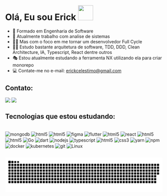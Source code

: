 # Olá, Eu sou Erick  <img src="https://media1.giphy.com/media/du3J3cXyzhj75IOgvA/giphy.gif?cid=ecf05e4780557fe6fe09949ffab8ac5418563a3e11578fa2&rid=giphy.gif" width="48" height="48" />
- 📝 Formado em Engenharia de Software
- 🔬 Atualmente trabalho com analise de sistemas
- 🧙‍♂️ Mas com o foco em me tornar um desenvolvedor Full Cycle 
- 🐱‍🏍 Estudo bastante arquitetura de software, TDD, DDD, Clean Architecture, IA, Typescript, React dentre outros 
- 🎭 Estou atualmente estudando a ferramenta NX utilizando ela para criar monorepo
- 💻 Contate-me no e-mail: erickcelestimo@gmail.com

## Contato:

<div style="display: inline_block">
  <a href="https://www.linkedin.com/in/erick-da-silva-5b02b61a4" target="_blank"><img src="https://img.shields.io/badge/-LinkedIn-%230077B5?style=for-the-badge&logo=linkedin&logoColor=white" target="_blank"></a> 
  <a href="https://instagram.com/erick.celestino.12" target="_blank"><img src="https://img.shields.io/badge/-Instagram-%23E4405F?style=for-the-badge&logo=instagram&logoColor=white" target="_blank"></a>
</div>


## Tecnologias que estou estudando:

  <div style="display: inline_block"><br>  
  <img align="center" alt="mongodb" height="40" width="50"  src="https://cdn.jsdelivr.net/gh/devicons/devicon/icons/mongodb/mongodb-original.svg">
  <img align="center" alt="html5" height="40" width="50"  src="https://cdn.jsdelivr.net/gh/devicons/devicon/icons/postgresql/postgresql-original-wordmark.svg">
  <img align="center" alt="html5" height="40" width="50"  src="https://cdn.jsdelivr.net/gh/devicons/devicon/icons/oracle/oracle-original.svg">
  <img align="center" alt="figma" height="40" width="50"  src="https://cdn.jsdelivr.net/gh/devicons/devicon/icons/figma/figma-original.svg">
  <img align="center" alt="flutter" height="40" width="50" src="https://cdn.jsdelivr.net/gh/devicons/devicon/icons/flutter/flutter-original.svg">
  <img align="center" alt="html5" height="40" width="50"  src="https://cdn.jsdelivr.net/gh/devicons/devicon/icons/angularjs/angularjs-original.svg">
  <img align="center" alt="react" height="40" width="50"  src="https://cdn.jsdelivr.net/gh/devicons/devicon/icons/react/react-original-wordmark.svg">
  <img align="center" alt="html5" height="40" width="50"  src="https://cdn.jsdelivr.net/gh/devicons/devicon/icons/dotnetcore/dotnetcore-original.svg">
  <img align="center" alt="html5" height="40" width="50"  src="https://cdn.jsdelivr.net/gh/devicons/devicon/icons/csharp/csharp-original.svg">
  <img align="center" alt="Go" height="40" width="50" src="https://cdn.jsdelivr.net/gh/devicons/devicon/icons/go/go-original-wordmark.svg">
  <img align="center" alt="dart" height="40" width="50"  src="https://cdn.jsdelivr.net/gh/devicons/devicon/icons/dart/dart-original.svg">
  <img align="center" alt="nodejs" height="40" width="50"  src="https://cdn.jsdelivr.net/gh/devicons/devicon/icons/nodejs/nodejs-plain.svg">
  <img align="center" alt="typescript" height="40" width="50"  src="https://cdn.jsdelivr.net/gh/devicons/devicon/icons/typescript/typescript-original.svg">
  <img align="center" alt="html5" height="40" width="50"  src="https://cdn.jsdelivr.net/gh/devicons/devicon/icons/html5/html5-original.svg">
  <img align="center" alt="css3" height="40" width="50"  src="https://cdn.jsdelivr.net/gh/devicons/devicon/icons/css3/css3-original.svg">
  <img align="center" alt="yarn" height="40" width="50"  src="https://cdn.jsdelivr.net/gh/devicons/devicon/icons/yarn/yarn-original.svg">
  <img align="center" alt="npm" height="40" width="50"  src="https://cdn.jsdelivr.net/gh/devicons/devicon/icons/npm/npm-original-wordmark.svg">
  <img align="center" alt="docker" height="40" width="50"  src="https://cdn.jsdelivr.net/gh/devicons/devicon/icons/docker/docker-original.svg">
  <img align="center" alt="kubernetes" height="40" width="50"  src="https://cdn.jsdelivr.net/gh/devicons/devicon/icons/kubernetes/kubernetes-plain-wordmark.svg">
  <img align="center" alt="git" height="40" width="50"  src="https://cdn.jsdelivr.net/gh/devicons/devicon/icons/git/git-plain-wordmark.svg">
  <img align="center" alt="Linux" height="40" width="50" src="https://cdn.jsdelivr.net/gh/devicons/devicon/icons/linux/linux-original.svg">

##

<picture>
  <source media="(prefers-color-scheme: dark)" srcset="https://raw.githubusercontent.com/ErickCelestino/ErickCelestino/output/github-snake-dark.svg" />
  <source media="(prefers-color-scheme: light)" srcset="https://raw.githubusercontent.com/ErickCelestino/ErickCelestino/output/github-snake.svg" />
  <img alt="github-snake" src="https://raw.githubusercontent.com/ErickCelestino/ErickCelestino/output/github-snake.svg">
</picture>

